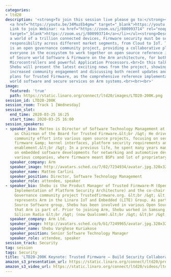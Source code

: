 ```yaml
---
categories:
- ltd20
description: '<strong>To join this session live please go to:</strong><br><ul><li>YouTube:
  <a href="https://youtu.be/34MuzEb4gmw" target="_blank">https://youtu.be/34MuzEb4gmw</a></li><li>Zoom:
  Link to join Webinar: <a href="https://zoom.us/j/800993714" rel="noopener noreferrer"
  target="_blank">https://zoom.us/j/800993714</a></li></ul><strong>Description:&nbsp;</strong><br>In
  a world of a trillion connected devices, Firmware security must be seen as a shared
  responsibility across different market segments, from Cloud to IoT. Trusted Firmware
  is an open governance community project, providing a collaborative platform for
  everyone in the ecosystem to work together on open source reference implementations
  of Secure world Software & Firmware on the Arm architecture, for both resource-constrained
  Microcontrollers and powerful Application Processors.<br>In this talk Matteo and
  Shebu will present the latest exciting news from the project, showing the constantly
  increased community engagement and discussing both recent updates and forward-looking
  plans for Trusted Firmware, as the comprehensive reference implementation for secure
  world software and secure services on Arm systems.<br><br><br>'
image:
  featured: 'true'
  path: https://static.linaro.org/connect/ltd20/images/LTD20-200K.png
session_id: LTD20-200K
session_room: Track 1 [Wednesday]
session_slot:
  end_time: 2020-03-25 16:25
  start_time: 2020-03-25 16:00
session_speakers:
- speaker_bio: Matteo is Director of Software Technology Management at Arm and serves
    as Chairman of the Board for Trusted Firmware.&lt;br /&gt; He drives Arm&#39;s
    community effort into various open source projects, focusing on security architectures,
    firmware &amp; kernel interfaces, platform security requirements and ecosystem
    enablement.&lt;br /&gt; In a previous life, he spent many years managing and working
    on embedded software developments for networking and automotive devices across
    various companies, where firmware meant BSPs and lot of proprietary headache.
  speaker_company: Arm
  speaker_image: http://avatars.sched.co/7/02/7234934/avatar.jpg.320x320px.jpg?189
  speaker_name: Matteo Carlini
  speaker_position: Director, Software Technology Management
  speaker_role: attendee, speaker
- speaker_bio: Shebu is the Product Manager of Trusted Firmware-M (Open Source Reference
    Implementation of Platform Security Architecture) and the co-chair of the Open
    Governance community project Trustedfirmware.org. &lt;br /&gt; &lt;br /&gt; Shebu
    represents Arm in the Linaro IoT and Embedded (LITE) Group. As part of Arm’s Open
    Source Software group, Shebu has been involved in various Open Source projects
    that Arm is part of. Prior to joining Arm, Shebu worked in Samsung and Cambridge
    Silicon Radio &lt;br /&gt; (now Qualcomm).&lt;br /&gt; &lt;br /&gt;
  speaker_company: Arm Ltd.
  speaker_image: http://avatars.sched.co/b/b1/7249965/avatar.jpg.320x320px.jpg?0a6
  speaker_name: Shebu Varghese Kuriakose
  speaker_position: Senior Software Technology Manager
  speaker_role: attendee, speaker
session_track: Security
tag: session
tags: Security
title: 'LTD20-200K Keynote: Trusted Firmware – Build Security Collaboratively'
amazon_s3_presentation_url: https://static.linaro.org/connect/ltd20/presentations/LTD20-200K-0.pdf
amazon_s3_video_url: https://static.linaro.org/connect/ltd20/videos/ltd20-200K.mp4
---
```

